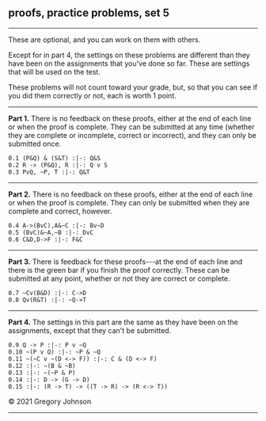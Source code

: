 ## proofs, practice problems, set 5

---

These are optional, and you can work on them with others.

Except for in part 4, the settings on these problems are different than they have been on the assignments that you've done so far. These are settings that will be used on the test. 

These problems will not count toward your grade, but, so that you can see if you did them correctly or not, each is worth 1 point.

---

__Part 1.__ There is no feedback on these proofs, either at the end of each line or when the proof is complete. They can be submitted at any time (whether they are complete or incomplete, correct or incorrect), and they can only be submitted once.

~~~{.ProofChecker .JohnsonSL options="fonts tabindent render exam" feedback="none" guides="fitch" points="1" late-credit="1"}
0.1 (P&Q) & (S&T) :|-: Q&S
0.2 R -> (P&Q), R :|-: Q v S
0.3 PvQ, ~P, T :|-: Q&T
~~~

---

__Part 2.__ There is no feedback on these proofs, either at the end of each line or when the proof is complete. They can only be submitted when they are complete and correct, however.

~~~{.ProofChecker .JohnsonSL options="fonts tabindent render" feedback="none" guides="fitch" points="1" late-credit="1"}
0.4 A->(BvC),A&~C :|-: Bv~D
0.5 (BvC)&~A,~B :|-: DvC
0.6 C&D,D->F :|-: F&C
~~~

---

__Part 3.__ There is feedback for these proofs---at the end of each line and there is the green bar if you finish the proof correctly. These can be submitted at any point, whether or not they are correct or complete.

~~~{.ProofChecker .JohnsonSL options="fonts tabindent render exam" guides="fitch" points="1" late-credit="1"}
0.7 ~Cv(B&D) :|-: C->D
0.8 Qv(R&T) :|-: ~Q->T
~~~

---

__Part 4.__ The settings in this part are the same as they have been on the assignments, except that they can't be submitted.

~~~{.ProofChecker .JohnsonSL options="fonts tabindent render" guides="fitch" submission="none"}
0.9 Q -> P :|-: P v ~Q
0.10 ~(P v Q) :|-: ~P & ~Q
0.11 ~(~C v ~(D <-> F)) :|-: C & (D <-> F)
0.12 :|-: ~(B & ~B)
0.13 :|-: ~(~P & P)
0.14 :|-: D -> (G -> D)
0.15 :|-: (R -> T) -> ((T -> R) -> (R <-> T))
~~~

&copy; 2021 Gregory Johnson 
 
---